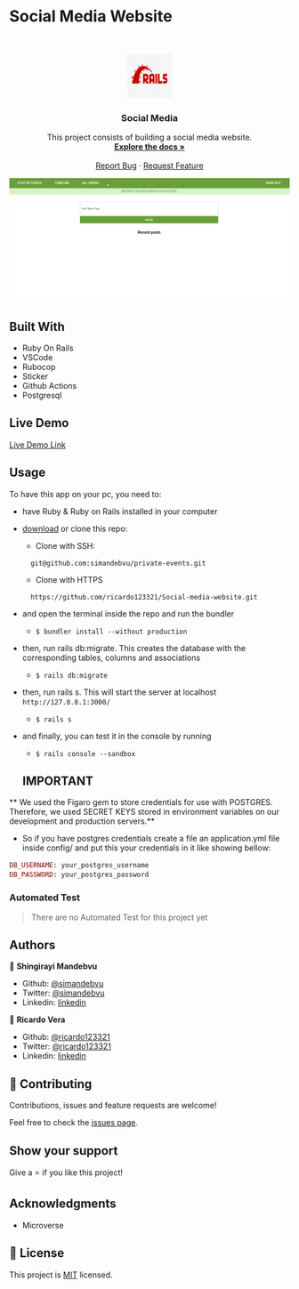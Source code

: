 # Social Media Website

<br />
<p align="center">
  <a href="https://github.com/ricardo123321/Social-media-website">
    <img src="rails-image.jpg" alt="Logo" width="80" height="80">
  </a>

  <h3 align="center">Social Media</h3>

  <p align="center">
    This project consists of building a social media website.
    <br />
    <a href="https://github.com/ricardo123321/Social-media-website"><strong>Explore the docs »</strong></a>
    <br />
    <br />
    <a href="https://github.com/ricardo123321/Social-media-website">Report Bug</a>
    ·
    <a href="https://github.com/ricardo123321/Social-media-website">Request Feature</a>
  </p>
</p>

![screenshot](./app-screenshot.gif)

## Built With

- Ruby On Rails
- VSCode
- Rubocop 
- Sticker
- Github Actions
- Postgresql

## Live Demo

[Live Demo Link](https://socialscalfold.herokuapp.com/)


<!-- INSTALLATION -->
## Usage

To have this app on your pc, you need to:
* have Ruby & Ruby on Rails installed in your computer
* [download](https://github.com/ricardo123321/Social-media-website/archive/development.zip) or clone this repo:
  - Clone with SSH:
  ```
    git@github.com:simandebvu/private-events.git
  ```
  - Clone with HTTPS
  ```
    https://github.com/ricardo123321/Social-media-website.git
  ```
* and open the terminal inside the repo and run the bundler
  - ```$ bundler install --without production```
* then, run rails db:migrate. This creates the database with the corresponding tables, columns and associations
  - ```$ rails db:migrate```
* then, run rails s. This will start the server at localhost `http://127.0.0.1:3000/`
  - ```$ rails s```
* and finally, you can test it in the console by running
  - ```$ rails console --sandbox```
  
  ## IMPORTANT

** We used the Figaro gem to store credentials for use with POSTGRES. Therefore, we used SECRET KEYS stored in environment variables on our development and production servers.**

- So if you have postgres credentials create a file an application.yml file inside config/ and put this your credentials in it like showing bellow:

```ruby
DB_USERNAME: your_postgres_username
DB_PASSWORD: your_postgres_password
```
<!-- AUTOMATED TEST -->
### Automated Test

> There are no Automated Test for this project yet

## Authors

👤 **Shingirayi Mandebvu**

- Github: [@simandebvu](https://github.com/simandebvu)
- Twitter: [@simandebvu](https://twitter.com/simandebvu)
- Linkedin: [linkedin](https://linkedin.com/in/simandebvu)
 
👤 **Ricardo Vera**

- Github: [@ricardo123321](https://github.com/ricardo123321)
- Twitter: [@ricardo123321](https://twitter.com/ricardo123321)
- Linkedin: [linkedin](https://linkedin.com/in/ricardo123321)

## 🤝 Contributing

Contributions, issues and feature requests are welcome!

Feel free to check the [issues page](issues/).

## Show your support

Give a ⭐️ if you like this project!

## Acknowledgments

- Microverse


## 📝 License

This project is [MIT](lic.url) licensed.
